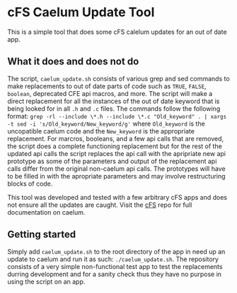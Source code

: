 # cFS Caelum Update Tool
This is a simple tool that does some cFS calelum updates for an out of date app.

## What it does and does not do
The script, `caelum_update.sh` consists of various grep and sed commands to make replacements to out of date parts of code such as `TRUE`, `FALSE`, `boolean`, deprecated CFE api macros, and more. The script will make a direct replacement for all the instances of the out of date keyword that is being looked for in all `.h` and `.c` files. The commands follow the following format: `grep -rl --include \*.h --include \*.c "Old_keyword" . | xargs -t sed -i 's/Old_keyword/New_keyword/g'` where `Old_keyword` is the uncopatible caelum code and the `New_keyword` is the appropriate replacement. For marcros, booleans, and a few api calls that are removed, the script does a complete functioning replacement but for the rest of the updated api calls the script replaces the api call with the apripriate new api prototype as some of the parameters and output of the replacement api calls differ from the original non-caelum api calls. The prototypes will have to be filled in with the apropriate parameters and may involve restructuring blocks of code. 

This tool was developed and tested with a few arbitrary cFS apps and does not ensure all the updates are caught. Visit the [cFS](https://github.com/nasa/cFS) repo for full documentation on caelum.

## Getting started
Simply add `caelum_update.sh` to the root directory of the app in need up an update to caelum and run it as such: `./caelum_update.sh`. The repository consists of a very simple non-functional test app to test the replacements durring development and for a sanity check thus they have no purpose in using the script on an app. 
